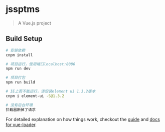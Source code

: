# jssptms

> A Vue.js project

## Build Setup

``` bash
# 安装依赖
cnpm install

# 项目运行，使用端口localhost:8080
npm run dev

# 项目打包
npm run build

# IE上若不能运行，请安装element ui 1.3.2版本
cnpm i element-ui -S@1.3.2

# 没有后台环境
拦截器断掉了请求

```

For detailed explanation on how things work, checkout the [guide](http://vuejs-templates.github.io/webpack/) and [docs for vue-loader](http://vuejs.github.io/vue-loader).
